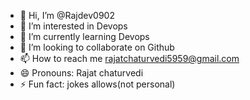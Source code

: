 - 👋 Hi, I’m @Rajdev0902
- 👀 I’m interested in Devops
- 🌱 I’m currently learning Devops
- 💞️ I’m looking to collaborate on Github
- 📫 How to reach me rajatchaturvedi5959@gmail.com
- 😄 Pronouns: Rajat chaturvedi
- ⚡ Fun fact: jokes allows(not personal)
  

<!---
Rajdev0902/Rajdev0902 is a ✨ special ✨ repository because its `README.md` (this file) appears on your GitHub profile.
You can click the Preview link to take a look at your changes.
--->
